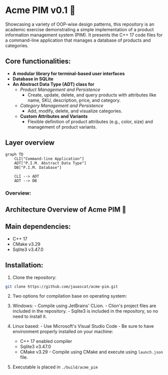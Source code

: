 # Acme PIM v0.1 🚀 

Showcasing a variety of OOP-wise design patterns, this repository is an academic exercise demonstrating a simple implementation of a product information management system (PIM).
It presents the C++ 17 code files for a command-line application that manages a database of products and categories. 

## Core functionalities:
- **A modular library for terminal-based user interfaces**
- **Database in SQLite**
- **An Abstract Data Type (ADT) class for**
  - *Product Management and Persistence*
    - Create, update, delete, and query products with attributes like name, SKU, description, price, and category.
  - *Category Management and Persistence*
    - Add, modify, delete, and visualize categories.
  - **Custom Attributes and Variants**
    - Flexible definition of product attributes (e.g., color, size) and management of product variants.

## Layer overview
```mermaid
graph TD
    CLI["Command-line Application"]
    ADT["P.I.M. Abstract Data Type"]
    DB["P.I.M. Database"]

    CLI --> ADT
    ADT --> DB
```
### Overview:
## Architecture Overview of Acme PIM 🚀


## Main dependencies:
  - C++ 17
  - CMake v3.29
  - Sqlite3 v3.47.0

## Installation:
1. Clone the repository:
```bash
git clone https://github.com/jauascat/acme-pim.git
```
2. Two options for compilation base on operating system:
  1. Windows:
    - Compile using JetBrains' CLion. 
    - Clion's project files are included in the repository.
    - Sqlite3 is included in the repository, so no need to install it.
    
  2. Linux based:
    - Use Microsoft's Visual Studio Code
    - Be sure to have environment properly installed on your machine:
      - C++ 17 enabled compiler
      - Sqlite3 v3.47.0
      - CMake v3.29
    - Compile using CMake and execute using `launch.json` file.
3. Executable is placed in `./build/acme_pim`

